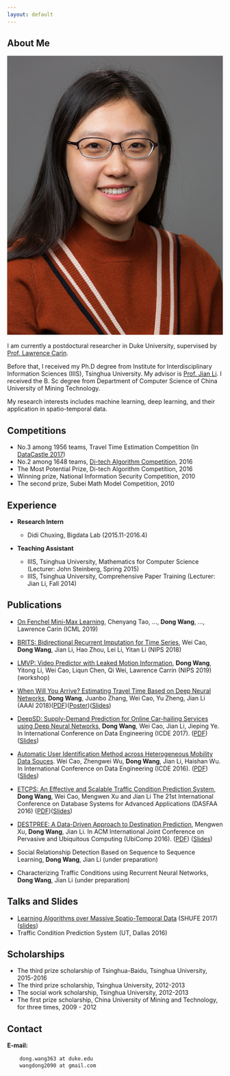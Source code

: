 ```yaml
---
layout: default
---
```


## About Me

<img class="profile-picture" src="dong-prof.jpeg">

I am currently a postdoctural researcher in Duke University, supervised by [Prof. Lawrence Carin](http://people.ee.duke.edu/~lcarin/).

Before that, I received my Ph.D degree from Institute for Interdisciplinary Information Sciences (IIIS), Tsinghua University. My advisor is [Prof. Jian Li](http://iiis.tsinghua.edu.cn/~jianli/). I received the B. Sc degree from Department of Computer Science of China University of Mining Technology.

My research interests includes machine learning, deep learning, and their application in spatio-temporal data.

## Competitions
* No.3 among 1956 teams, Travel Time Estimation Competition (In [DataCastle 2017](http://www.pkbigdata.com/common/cmpt/%E4%BA%A4%E9%80%9A%E7%BA%BF%E8%B7%AF%E9%80%9A%E8%BE%BE%E6%97%B6%E9%97%B4%E9%A2%84%E6%B5%8B_%E6%8E%92%E8%A1%8C%E6%A6%9C.html))
* No.2 among 1648 teams, [Di-tech Algorithm Competition](http://research.xiaojukeji.com/competition/main.action?competitionId=DiTech2016&&locale=en), 2016
* The Most Potential Prize, Di-tech Algorithm Competition, 2016
* Winning prize, National Information Security Competition, 2010
* The second prize, Subei Math Model Competition, 2010

## Experience
* **Research Intern**
	* Didi Chuxing, Bigdata Lab (2015.11-2016.4)

* **Teaching Assistant**
	* IIIS, Tsinghua University, Mathematics for Computer Science (Lecturer: John Steinberg, Spring 2015)
	* IIIS, Tsinghua University, Comprehensive Paper Training (Lecturer: Jian Li, Fall 2014)

## Publications
* [On Fenchel Mini-Max Learning](http://papers.nips.cc/paper/9230-on-fenchel-mini-max-learning.pdf), Chenyang Tao, ..., **Dong Wang**, ..., Lawrence Carin (ICML 2019)

* [BRITS: Bidirectional Recurrent Imputation for Time Series](http://papers.nips.cc/paper/7911-brits-bidirectional-recurrent-imputation-for-time-series.pdf), Wei Cao, **Dong Wang**, Jian Li, Hao Zhou, Lei Li, Yitan Li (NIPS 2018)

* [LMVP: Video Predictor with Leaked Motion Information](https://arxiv.org/pdf/1906.10101.pdf), **Dong Wang**, Yitong Li, Wei Cao, Liqun Chen, Qi Wei, Lawrence Carrin (NIPS 2019)(workshop)

* [When Will You Arrive? Estimating Travel Time Based on Deep Neural Networks](https://zhangjunbo.org/pdf/2018_AAAI_DeepTTE.pdf), **Dong Wang**, Juanbo Zhang, Wei Cao, Yu Zheng, Jian Li (AAAI 2018)([PDF](./deepTTE.pdf))([Poster](./deeptte_poster.pdf))([Slides](./When_Will_You_Arrive_Estimating_Travel_Time_Based_on_Deep_Neural_Networks_Dong_Wang.pdf))

* [DeepSD: Supply-Demand Prediction for Online Car-hailing Services using Deep Neural Networks](http://iiis.tsinghua.edu.cn/~jianli/paper/ICDE17-deepsd.pdf), **Dong Wang**, Wei Cao, Jian Li, Jieping Ye. In International Conference on Data Engineering (ICDE 2017). ([PDF](./DeepSD.pdf)) ([Slides](./talk_slides_deepsd.pdf))

* [Automatic User Identification Method across Heterogeneous Mobility Data Souces]( http://ieeexplore.ieee.org/document/7498306/). Wei Cao, Zhengwei Wu, **Dong Wang**, Jian Li, Haishan Wu. In International Conference on Data Engineering (ICDE 2016). ([PDF](./Automatic.pdf))([Slides](./oral.pdf))

* [ETCPS: An Effective and Scalable Traffic Condition Prediction System](https://link.springer.com/chapter/10.1007/978-3-319-32049-6_26), **Dong Wang**, Wei Cao, Mengwen Xu and Jian Li The 21st International Conference on Database Systems for Advanced Applications (DASFAA 2016) ([PDF](./ETCPS.pdf))([Slides](./ETCPS-slides.pdf))

* [DESTPREE: A Data-Driven Approach to Destination Prediction](http://dl.acm.org/citation.cfm?id=2971664), Mengwen Xu, **Dong Wang**, Jian Li. In ACM International Joint Conference on Pervasive and Ubiquitous Computing (UbiComp 2016). ([PDF](./DESTPRE.pdf)) ([Slides](./ubicomp.pdf))

* Social Relationship Detection Based on Sequence to Sequence Learning, **Dong Wang**, Jian Li (under preparation)

* Characterizing Traffic Conditions using Recurrent Neural Networks, **Dong Wang**, Jian Li (under preparation)

## Talks and Slides
* [Learning Algorithms over Massive Spatio-Temporal Data](http://mp.weixin.qq.com/s/vQpDhqDPK6kaVTEC2E0t8A) (SHUFE 2017) ([slides](./talk_slides_wangdong.pdf))
* Traffic Condition Prediction System (UT, Dallas 2016)

## Scholarships
* The third prize scholarship of Tsinghua-Baidu, Tsinghua University, 2015-2016
* The third prize scholarship, Tsinghua University, 2012-2013
* The social work scholarship, Tsinghua University, 2012-2013
* The first prize scholarship, China University of Mining and Technology, for three times, 2009 - 2012

## Contact
    
**E-mail:**

```
    dong.wang363 at duke.edu
    wangdong2090 at gmail.com
```



